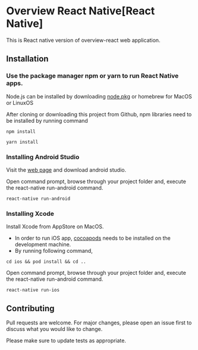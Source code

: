 # Overview React Native[React Native]

This is React native version of overview-react web application.

## Installation

### Use the package manager npm or yarn to run React Native apps.

Node.js can be installed  by downloading [node.pkg](https://nodejs.org/en/download/) or homebrew for MacOS or LinuxOS

After cloning or downloading this project from Github, npm libraries need to be installed by running command 
```
npm install
```
```
yarn install
```

### Installing Android Studio

Visit the [web page](https://developer.android.com/studio/) and download android studio.

Open command prompt, browse through your project folder and, execute the react-native run-android command.

```
react-native run-android
```

### Installing Xcode

Install Xcode from AppStore on MacOS.

* In order to run iOS app, [cocoapods](https://cocoapods.org/) needs to be installed on the development machine. 
* By running following command, 
```
cd ios && pod install && cd ..
```
Open command prompt, browse through your project folder and, execute the react-native run-android command.

```
react-native run-ios
```



## Contributing
Pull requests are welcome. For major changes, please open an issue first to discuss what you would like to change.

Please make sure to update tests as appropriate.
